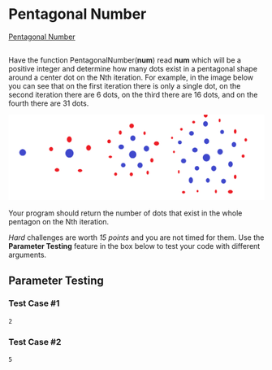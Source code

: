 # Pentagonal Number

[Pentagonal Number](https://www.coderbyte.com/language/Pentagonal%20Number)



## 

 Have the function PentagonalNumber(**num**) read **num**    which will be a positive integer and determine how many dots exist in a  pentagonal shape around a center dot on the Nth iteration. For example,  in the image below you can see that on the first iteration there is only  a single dot, on the second iteration there are 6 dots, on the third  there are 16 dots, and on the fourth there are 31 dots.  

  ![img](img.png)  

  Your program should return the number of dots that exist in the whole pentagon on the Nth iteration.  

  *Hard* challenges are worth *15 points* and you are not timed for them. Use the **Parameter Testing** feature in the box below to test your code with different arguments.          



## Parameter Testing 

### Test Case #1

```
2
```

### Test Case #2

```
5
```
